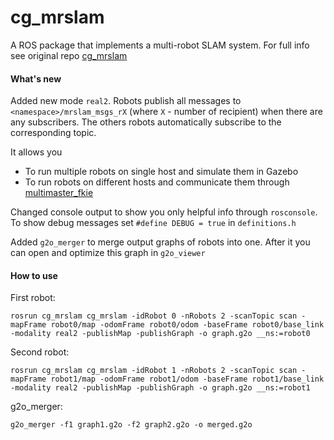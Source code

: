 cg_mrslam
=========

A ROS package that implements a multi-robot SLAM system.
For full info see original repo [cg_mrslam](https://github.com/mtlazaro/cg_mrslam)

#### What's new

Added new mode ``real2``. Robots publish all messages to ``<namespace>/mrslam_msgs_rX`` (where ``X`` - number of recipient) when there are any subscribers. The others robots automatically subscribe to the corresponding topic.  

It allows you
- To run multiple robots on single host and simulate them in Gazebo
- To run robots on different hosts and communicate them through [multimaster_fkie](https://github.com/fkie/multimaster_fkie)

Changed console output to show you only helpful info through ``rosconsole``. To show debug messages set ``#define DEBUG = true`` in ``definitions.h``

Added ``g2o_merger`` to merge output graphs of robots into one. After it you can open and optimize this graph in ``g2o_viewer``

#### How to use

First robot:
```
rosrun cg_mrslam cg_mrslam -idRobot 0 -nRobots 2 -scanTopic scan -mapFrame robot0/map -odomFrame robot0/odom -baseFrame robot0/base_link -modality real2 -publishMap -publishGraph -o graph.g2o __ns:=robot0
```
Second robot:
```
rosrun cg_mrslam cg_mrslam -idRobot 1 -nRobots 2 -scanTopic scan -mapFrame robot1/map -odomFrame robot1/odom -baseFrame robot1/base_link -modality real2 -publishMap -publishGraph -o graph.g2o __ns:=robot1
```
g2o_merger:
```
g2o_merger -f1 graph1.g2o -f2 graph2.g2o -o merged.g2o
```
